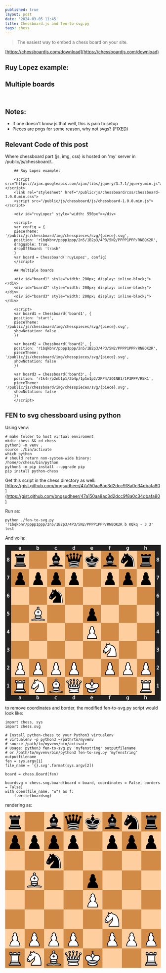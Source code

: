```yaml
---
published: true
layout: post
date: '2024-03-05 11:45'
title: Chessboard.js and fen-to-svg.py
tags: chess 
---
```

> The easiest way to embed a chess board on your site.

[https://chessboardjs.com/download](https://chessboardjs.com/download)

## Ruy Lopez example:

<script src="https://ajax.googleapis.com/ajax/libs/jquery/3.7.1/jquery.min.js"></script>
<link rel="stylesheet" href="/public/js/chessboard/css/chessboard-1.0.0.min.css">
<script src="/public/js/chessboard/js/chessboard-1.0.0.min.js"></script>

<div id="ruyLopez" style="max-width: 550px"></div>

<script>
  var config = {
  pieceTheme: '/public/js/chessboard/img/chesspieces/svg/{piece}.svg',
  position: 'r1bqkbnr/pppp1ppp/2n5/1B2p3/4P3/5N2/PPPP1PPP/RNBQK2R',
  draggable: true,
  dropOffBoard: 'trash'
}
var board = Chessboard('ruyLopez', config)
</script>

## Multiple boards

<div id="board1" style="width: 200px; display: inline-block;"></div>
<div id="board2" style="width: 200px; display: inline-block;"></div>
<div id="board3" style="width: 200px; display: inline-block;"></div>

<script>
var board1 = Chessboard('board1', {
  position: 'start',
  pieceTheme: '/public/js/chessboard/img/chesspieces/svg/{piece}.svg',
  showNotation: false
})

var board2 = Chessboard('board2', {
  position: 'r1bqkbnr/pppp1ppp/2n5/1B2p3/4P3/5N2/PPPP1PPP/RNBQK2R',
  pieceTheme: '/public/js/chessboard/img/chesspieces/svg/{piece}.svg',
  showNotation: false
})

var board3 = Chessboard('board3', {
  position: 'r1k4r/p2nb1p1/2b4p/1p1n1p2/2PP4/3Q1NB1/1P3PPP/R5K1',
  pieceTheme: '/public/js/chessboard/img/chesspieces/svg/{piece}.svg',
  showNotation: false
})
</script>

## Notes:  
- If one doesn't know js that well, this is pain to setup
- Pieces are pngs for some reason, why not svgs? (FIXED)

## Relevant Code of this post

Where chessboard part (js, img, css) is hosted on 'my' server in /public/js/chessboard/..

        ## Ruy Lopez example:

        <script src="https://ajax.googleapis.com/ajax/libs/jquery/3.7.1/jquery.min.js"></script>
        <link rel="stylesheet" href="/public/js/chessboard/css/chessboard-1.0.0.min.css">
        <script src="/public/js/chessboard/js/chessboard-1.0.0.min.js"></script>

        <div id="ruyLopez" style="width: 550px"></div>

        <script>
        var config = {
        pieceTheme: '/public/js/chessboard/img/chesspieces/svg/{piece}.svg',
        position: 'r1bqkbnr/pppp1ppp/2n5/1B2p3/4P3/5N2/PPPP1PPP/RNBQK2R',
        draggable: true,
        dropOffBoard: 'trash'
        }
        var board = Chessboard('ruyLopez', config)
        </script>

        ## Multiple boards

        <div id="board1" style="width: 200px; display: inline-block;"></div>
        <div id="board2" style="width: 200px; display: inline-block;"></div>
        <div id="board3" style="width: 200px; display: inline-block;"></div>

        <script>
        var board1 = Chessboard('board1', {
        position: 'start',
        pieceTheme: '/public/js/chessboard/img/chesspieces/svg/{piece}.svg',
        showNotation: false
        })

        var board2 = Chessboard('board2', {
        position: 'r1bqkbnr/pppp1ppp/2n5/1B2p3/4P3/5N2/PPPP1PPP/RNBQK2R',
        pieceTheme: '/public/js/chessboard/img/chesspieces/svg/{piece}.svg',
        showNotation: false
        })

        var board3 = Chessboard('board3', {
        position: 'r1k4r/p2nb1p1/2b4p/1p1n1p2/2PP4/3Q1NB1/1P3PPP/R5K1',
        pieceTheme: '/public/js/chessboard/img/chesspieces/svg/{piece}.svg',
        showNotation: false
        })
        </script>

## FEN to svg chessboard using python

Using venv:

    # make folder to host virtual enviroment
    mkdir chess && cd chess
    python3 -m venv .
    source ./bin/activate
    which python
    # should return non-system-wide binary:
    /home/b/chess/bin/python
    python3 -m pip install --upgrade pip
    pip install python-chess

Get this script in the chess directory as well:  
[https://gist.github.com/bngsudheer/47a150aa8ac3d2dcc9f8a0c34dbafa80](https://gist.github.com/bngsudheer/47a150aa8ac3d2dcc9f8a0c34dbafa80)

Run as:

    python ./fen-to-svg.py 'r1bqkbnr/pppp1ppp/2n5/1B2p3/4P3/5N2/PPPP1PPP/RNBQK2R b KQkq - 3 3' test

And voila:  
<div style="max-width: 550px">
<svg xmlns="http://www.w3.org/2000/svg" xmlns:xlink="http://www.w3.org/1999/xlink" viewBox="0 0 390 390"><desc><pre>r . b q k b n r
p p p p . p p p
. . n . . . . .
. B . . p . . .
. . . . P . . .
. . . . . N . .
P P P P . P P P
R N B Q K . . R</pre></desc><defs><g id="white-pawn" class="white pawn"><path d="M22.5 9c-2.21 0-4 1.79-4 4 0 .89.29 1.71.78 2.38C17.33 16.5 16 18.59 16 21c0 2.03.94 3.84 2.41 5.03-3 1.06-7.41 5.55-7.41 13.47h23c0-7.92-4.41-12.41-7.41-13.47 1.47-1.19 2.41-3 2.41-5.03 0-2.41-1.33-4.5-3.28-5.62.49-.67.78-1.49.78-2.38 0-2.21-1.79-4-4-4z" fill="#fff" stroke="#000" stroke-width="1.5" stroke-linecap="round" /></g><g id="white-knight" class="white knight" fill="none" fill-rule="evenodd" stroke="#000" stroke-width="1.5" stroke-linecap="round" stroke-linejoin="round"><path d="M 22,10 C 32.5,11 38.5,18 38,39 L 15,39 C 15,30 25,32.5 23,18" style="fill:#ffffff; stroke:#000000;" /><path d="M 24,18 C 24.38,20.91 18.45,25.37 16,27 C 13,29 13.18,31.34 11,31 C 9.958,30.06 12.41,27.96 11,28 C 10,28 11.19,29.23 10,30 C 9,30 5.997,31 6,26 C 6,24 12,14 12,14 C 12,14 13.89,12.1 14,10.5 C 13.27,9.506 13.5,8.5 13.5,7.5 C 14.5,6.5 16.5,10 16.5,10 L 18.5,10 C 18.5,10 19.28,8.008 21,7 C 22,7 22,10 22,10" style="fill:#ffffff; stroke:#000000;" /><path d="M 9.5 25.5 A 0.5 0.5 0 1 1 8.5,25.5 A 0.5 0.5 0 1 1 9.5 25.5 z" style="fill:#000000; stroke:#000000;" /><path d="M 15 15.5 A 0.5 1.5 0 1 1 14,15.5 A 0.5 1.5 0 1 1 15 15.5 z" transform="matrix(0.866,0.5,-0.5,0.866,9.693,-5.173)" style="fill:#000000; stroke:#000000;" /></g><g id="white-bishop" class="white bishop" fill="none" fill-rule="evenodd" stroke="#000" stroke-width="1.5" stroke-linecap="round" stroke-linejoin="round"><g fill="#fff" stroke-linecap="butt"><path d="M9 36c3.39-.97 10.11.43 13.5-2 3.39 2.43 10.11 1.03 13.5 2 0 0 1.65.54 3 2-.68.97-1.65.99-3 .5-3.39-.97-10.11.46-13.5-1-3.39 1.46-10.11.03-13.5 1-1.354.49-2.323.47-3-.5 1.354-1.94 3-2 3-2zM15 32c2.5 2.5 12.5 2.5 15 0 .5-1.5 0-2 0-2 0-2.5-2.5-4-2.5-4 5.5-1.5 6-11.5-5-15.5-11 4-10.5 14-5 15.5 0 0-2.5 1.5-2.5 4 0 0-.5.5 0 2zM25 8a2.5 2.5 0 1 1-5 0 2.5 2.5 0 1 1 5 0z" /></g><path d="M17.5 26h10M15 30h15m-7.5-14.5v5M20 18h5" stroke-linejoin="miter" /></g><g id="white-rook" class="white rook" fill="#fff" fill-rule="evenodd" stroke="#000" stroke-width="1.5" stroke-linecap="round" stroke-linejoin="round"><path d="M9 39h27v-3H9v3zM12 36v-4h21v4H12zM11 14V9h4v2h5V9h5v2h5V9h4v5" stroke-linecap="butt" /><path d="M34 14l-3 3H14l-3-3" /><path d="M31 17v12.5H14V17" stroke-linecap="butt" stroke-linejoin="miter" /><path d="M31 29.5l1.5 2.5h-20l1.5-2.5" /><path d="M11 14h23" fill="none" stroke-linejoin="miter" /></g><g id="white-queen" class="white queen" fill="#fff" fill-rule="evenodd" stroke="#000" stroke-width="1.5" stroke-linecap="round" stroke-linejoin="round"><path d="M8 12a2 2 0 1 1-4 0 2 2 0 1 1 4 0zM24.5 7.5a2 2 0 1 1-4 0 2 2 0 1 1 4 0zM41 12a2 2 0 1 1-4 0 2 2 0 1 1 4 0zM16 8.5a2 2 0 1 1-4 0 2 2 0 1 1 4 0zM33 9a2 2 0 1 1-4 0 2 2 0 1 1 4 0z" /><path d="M9 26c8.5-1.5 21-1.5 27 0l2-12-7 11V11l-5.5 13.5-3-15-3 15-5.5-14V25L7 14l2 12zM9 26c0 2 1.5 2 2.5 4 1 1.5 1 1 .5 3.5-1.5 1-1.5 2.5-1.5 2.5-1.5 1.5.5 2.5.5 2.5 6.5 1 16.5 1 23 0 0 0 1.5-1 0-2.5 0 0 .5-1.5-1-2.5-.5-2.5-.5-2 .5-3.5 1-2 2.5-2 2.5-4-8.5-1.5-18.5-1.5-27 0z" stroke-linecap="butt" /><path d="M11.5 30c3.5-1 18.5-1 22 0M12 33.5c6-1 15-1 21 0" fill="none" /></g><g id="white-king" class="white king" fill="none" fill-rule="evenodd" stroke="#000" stroke-width="1.5" stroke-linecap="round" stroke-linejoin="round"><path d="M22.5 11.63V6M20 8h5" stroke-linejoin="miter" /><path d="M22.5 25s4.5-7.5 3-10.5c0 0-1-2.5-3-2.5s-3 2.5-3 2.5c-1.5 3 3 10.5 3 10.5" fill="#fff" stroke-linecap="butt" stroke-linejoin="miter" /><path d="M11.5 37c5.5 3.5 15.5 3.5 21 0v-7s9-4.5 6-10.5c-4-6.5-13.5-3.5-16 4V27v-3.5c-3.5-7.5-13-10.5-16-4-3 6 5 10 5 10V37z" fill="#fff" /><path d="M11.5 30c5.5-3 15.5-3 21 0m-21 3.5c5.5-3 15.5-3 21 0m-21 3.5c5.5-3 15.5-3 21 0" /></g><g id="black-pawn" class="black pawn"><path d="M22.5 9c-2.21 0-4 1.79-4 4 0 .89.29 1.71.78 2.38C17.33 16.5 16 18.59 16 21c0 2.03.94 3.84 2.41 5.03-3 1.06-7.41 5.55-7.41 13.47h23c0-7.92-4.41-12.41-7.41-13.47 1.47-1.19 2.41-3 2.41-5.03 0-2.41-1.33-4.5-3.28-5.62.49-.67.78-1.49.78-2.38 0-2.21-1.79-4-4-4z" fill="#000" stroke="#000" stroke-width="1.5" stroke-linecap="round" /></g><g id="black-knight" class="black knight" fill="none" fill-rule="evenodd" stroke="#000" stroke-width="1.5" stroke-linecap="round" stroke-linejoin="round"><path d="M 22,10 C 32.5,11 38.5,18 38,39 L 15,39 C 15,30 25,32.5 23,18" style="fill:#000000; stroke:#000000;" /><path d="M 24,18 C 24.38,20.91 18.45,25.37 16,27 C 13,29 13.18,31.34 11,31 C 9.958,30.06 12.41,27.96 11,28 C 10,28 11.19,29.23 10,30 C 9,30 5.997,31 6,26 C 6,24 12,14 12,14 C 12,14 13.89,12.1 14,10.5 C 13.27,9.506 13.5,8.5 13.5,7.5 C 14.5,6.5 16.5,10 16.5,10 L 18.5,10 C 18.5,10 19.28,8.008 21,7 C 22,7 22,10 22,10" style="fill:#000000; stroke:#000000;" /><path d="M 9.5 25.5 A 0.5 0.5 0 1 1 8.5,25.5 A 0.5 0.5 0 1 1 9.5 25.5 z" style="fill:#ececec; stroke:#ececec;" /><path d="M 15 15.5 A 0.5 1.5 0 1 1 14,15.5 A 0.5 1.5 0 1 1 15 15.5 z" transform="matrix(0.866,0.5,-0.5,0.866,9.693,-5.173)" style="fill:#ececec; stroke:#ececec;" /><path d="M 24.55,10.4 L 24.1,11.85 L 24.6,12 C 27.75,13 30.25,14.49 32.5,18.75 C 34.75,23.01 35.75,29.06 35.25,39 L 35.2,39.5 L 37.45,39.5 L 37.5,39 C 38,28.94 36.62,22.15 34.25,17.66 C 31.88,13.17 28.46,11.02 25.06,10.5 L 24.55,10.4 z " style="fill:#ececec; stroke:none;" /></g><g id="black-bishop" class="black bishop" fill="none" fill-rule="evenodd" stroke="#000" stroke-width="1.5" stroke-linecap="round" stroke-linejoin="round"><path d="M9 36c3.39-.97 10.11.43 13.5-2 3.39 2.43 10.11 1.03 13.5 2 0 0 1.65.54 3 2-.68.97-1.65.99-3 .5-3.39-.97-10.11.46-13.5-1-3.39 1.46-10.11.03-13.5 1-1.354.49-2.323.47-3-.5 1.354-1.94 3-2 3-2zm6-4c2.5 2.5 12.5 2.5 15 0 .5-1.5 0-2 0-2 0-2.5-2.5-4-2.5-4 5.5-1.5 6-11.5-5-15.5-11 4-10.5 14-5 15.5 0 0-2.5 1.5-2.5 4 0 0-.5.5 0 2zM25 8a2.5 2.5 0 1 1-5 0 2.5 2.5 0 1 1 5 0z" fill="#000" stroke-linecap="butt" /><path d="M17.5 26h10M15 30h15m-7.5-14.5v5M20 18h5" stroke="#fff" stroke-linejoin="miter" /></g><g id="black-rook" class="black rook" fill="#000" fill-rule="evenodd" stroke="#000" stroke-width="1.5" stroke-linecap="round" stroke-linejoin="round"><path d="M9 39h27v-3H9v3zM12.5 32l1.5-2.5h17l1.5 2.5h-20zM12 36v-4h21v4H12z" stroke-linecap="butt" /><path d="M14 29.5v-13h17v13H14z" stroke-linecap="butt" stroke-linejoin="miter" /><path d="M14 16.5L11 14h23l-3 2.5H14zM11 14V9h4v2h5V9h5v2h5V9h4v5H11z" stroke-linecap="butt" /><path d="M12 35.5h21M13 31.5h19M14 29.5h17M14 16.5h17M11 14h23" fill="none" stroke="#fff" stroke-width="1" stroke-linejoin="miter" /></g><g id="black-queen" class="black queen" fill="#000" fill-rule="evenodd" stroke="#000" stroke-width="1.5" stroke-linecap="round" stroke-linejoin="round"><g fill="#000" stroke="none"><circle cx="6" cy="12" r="2.75" /><circle cx="14" cy="9" r="2.75" /><circle cx="22.5" cy="8" r="2.75" /><circle cx="31" cy="9" r="2.75" /><circle cx="39" cy="12" r="2.75" /></g><path d="M9 26c8.5-1.5 21-1.5 27 0l2.5-12.5L31 25l-.3-14.1-5.2 13.6-3-14.5-3 14.5-5.2-13.6L14 25 6.5 13.5 9 26zM9 26c0 2 1.5 2 2.5 4 1 1.5 1 1 .5 3.5-1.5 1-1.5 2.5-1.5 2.5-1.5 1.5.5 2.5.5 2.5 6.5 1 16.5 1 23 0 0 0 1.5-1 0-2.5 0 0 .5-1.5-1-2.5-.5-2.5-.5-2 .5-3.5 1-2 2.5-2 2.5-4-8.5-1.5-18.5-1.5-27 0z" stroke-linecap="butt" /><path d="M11 38.5a35 35 1 0 0 23 0" fill="none" stroke-linecap="butt" /><path d="M11 29a35 35 1 0 1 23 0M12.5 31.5h20M11.5 34.5a35 35 1 0 0 22 0M10.5 37.5a35 35 1 0 0 24 0" fill="none" stroke="#fff" /></g><g id="black-king" class="black king" fill="none" fill-rule="evenodd" stroke="#000" stroke-width="1.5" stroke-linecap="round" stroke-linejoin="round"><path d="M22.5 11.63V6" stroke-linejoin="miter" /><path d="M22.5 25s4.5-7.5 3-10.5c0 0-1-2.5-3-2.5s-3 2.5-3 2.5c-1.5 3 3 10.5 3 10.5" fill="#000" stroke-linecap="butt" stroke-linejoin="miter" /><path d="M11.5 37c5.5 3.5 15.5 3.5 21 0v-7s9-4.5 6-10.5c-4-6.5-13.5-3.5-16 4V27v-3.5c-3.5-7.5-13-10.5-16-4-3 6 5 10 5 10V37z" fill="#000" /><path d="M20 8h5" stroke-linejoin="miter" /><path d="M32 29.5s8.5-4 6.03-9.65C34.15 14 25 18 22.5 24.5l.01 2.1-.01-2.1C20 18 9.906 14 6.997 19.85c-2.497 5.65 4.853 9 4.853 9M11.5 30c5.5-3 15.5-3 21 0m-21 3.5c5.5-3 15.5-3 21 0m-21 3.5c5.5-3 15.5-3 21 0" stroke="#fff" /></g></defs><rect x="7.5" y="7.5" width="375" height="375" fill="none" stroke="#212121" stroke-width="15" /><g transform="translate(20, 1) scale(0.75, 0.75)" fill="#e5e5e5" stroke="#e5e5e5"><path d="M23.328 10.016q-1.742 0-2.414.398-.672.398-.672 1.36 0 .765.5 1.218.508.445 1.375.445 1.196 0 1.914-.843.727-.852.727-2.258v-.32zm2.867-.594v4.992h-1.437v-1.328q-.492.797-1.227 1.18-.734.375-1.797.375-1.343 0-2.14-.75-.79-.758-.79-2.024 0-1.476.985-2.226.992-.75 2.953-.75h2.016V8.75q0-.992-.656-1.531-.649-.547-1.829-.547-.75 0-1.46.18-.711.18-1.368.539V6.062q.79-.304 1.532-.453.742-.156 1.445-.156 1.898 0 2.836.984.937.985.937 2.985z" /></g><g transform="translate(20, 375) scale(0.75, 0.75)" fill="#e5e5e5" stroke="#e5e5e5"><path d="M23.328 10.016q-1.742 0-2.414.398-.672.398-.672 1.36 0 .765.5 1.218.508.445 1.375.445 1.196 0 1.914-.843.727-.852.727-2.258v-.32zm2.867-.594v4.992h-1.437v-1.328q-.492.797-1.227 1.18-.734.375-1.797.375-1.343 0-2.14-.75-.79-.758-.79-2.024 0-1.476.985-2.226.992-.75 2.953-.75h2.016V8.75q0-.992-.656-1.531-.649-.547-1.829-.547-.75 0-1.46.18-.711.18-1.368.539V6.062q.79-.304 1.532-.453.742-.156 1.445-.156 1.898 0 2.836.984.937.985.937 2.985z" /></g><g transform="translate(65, 1) scale(0.75, 0.75)" fill="#e5e5e5" stroke="#e5e5e5"><path d="M24.922 10.047q0-1.586-.656-2.485-.649-.906-1.79-.906-1.14 0-1.796.906-.649.899-.649 2.485 0 1.586.649 2.492.656.898 1.797.898 1.14 0 1.789-.898.656-.906.656-2.492zm-4.89-3.055q.452-.781 1.14-1.156.695-.383 1.656-.383 1.594 0 2.586 1.266 1 1.265 1 3.328 0 2.062-1 3.328-.992 1.266-2.586 1.266-.96 0-1.656-.375-.688-.383-1.14-1.164v1.312h-1.446V2.258h1.445z" /></g><g transform="translate(65, 375) scale(0.75, 0.75)" fill="#e5e5e5" stroke="#e5e5e5"><path d="M24.922 10.047q0-1.586-.656-2.485-.649-.906-1.79-.906-1.14 0-1.796.906-.649.899-.649 2.485 0 1.586.649 2.492.656.898 1.797.898 1.14 0 1.789-.898.656-.906.656-2.492zm-4.89-3.055q.452-.781 1.14-1.156.695-.383 1.656-.383 1.594 0 2.586 1.266 1 1.265 1 3.328 0 2.062-1 3.328-.992 1.266-2.586 1.266-.96 0-1.656-.375-.688-.383-1.14-1.164v1.312h-1.446V2.258h1.445z" /></g><g transform="translate(110, 1) scale(0.75, 0.75)" fill="#e5e5e5" stroke="#e5e5e5"><path d="M25.96 6v1.344q-.608-.336-1.226-.5-.609-.172-1.234-.172-1.398 0-2.172.89-.773.883-.773 2.485 0 1.601.773 2.492.774.883 2.172.883.625 0 1.234-.164.618-.172 1.227-.508v1.328q-.602.281-1.25.422-.64.14-1.367.14-1.977 0-3.14-1.242-1.165-1.242-1.165-3.351 0-2.14 1.172-3.367 1.18-1.227 3.227-1.227.664 0 1.296.14.633.134 1.227.407z" /></g><g transform="translate(110, 375) scale(0.75, 0.75)" fill="#e5e5e5" stroke="#e5e5e5"><path d="M25.96 6v1.344q-.608-.336-1.226-.5-.609-.172-1.234-.172-1.398 0-2.172.89-.773.883-.773 2.485 0 1.601.773 2.492.774.883 2.172.883.625 0 1.234-.164.618-.172 1.227-.508v1.328q-.602.281-1.25.422-.64.14-1.367.14-1.977 0-3.14-1.242-1.165-1.242-1.165-3.351 0-2.14 1.172-3.367 1.18-1.227 3.227-1.227.664 0 1.296.14.633.134 1.227.407z" /></g><g transform="translate(155, 1) scale(0.75, 0.75)" fill="#e5e5e5" stroke="#e5e5e5"><path d="M24.973 6.992V2.258h1.437v12.156h-1.437v-1.312q-.453.78-1.149 1.164-.687.375-1.656.375-1.586 0-2.586-1.266-.992-1.266-.992-3.328 0-2.063.992-3.328 1-1.266 2.586-1.266.969 0 1.656.383.696.375 1.149 1.156zm-4.899 3.055q0 1.586.649 2.492.656.898 1.797.898 1.14 0 1.796-.898.657-.906.657-2.492 0-1.586-.657-2.485-.656-.906-1.796-.906-1.141 0-1.797.906-.649.899-.649 2.485z" /></g><g transform="translate(155, 375) scale(0.75, 0.75)" fill="#e5e5e5" stroke="#e5e5e5"><path d="M24.973 6.992V2.258h1.437v12.156h-1.437v-1.312q-.453.78-1.149 1.164-.687.375-1.656.375-1.586 0-2.586-1.266-.992-1.266-.992-3.328 0-2.063.992-3.328 1-1.266 2.586-1.266.969 0 1.656.383.696.375 1.149 1.156zm-4.899 3.055q0 1.586.649 2.492.656.898 1.797.898 1.14 0 1.796-.898.657-.906.657-2.492 0-1.586-.657-2.485-.656-.906-1.796-.906-1.141 0-1.797.906-.649.899-.649 2.485z" /></g><g transform="translate(200, 1) scale(0.75, 0.75)" fill="#e5e5e5" stroke="#e5e5e5"><path d="M26.555 9.68v.703h-6.61q.094 1.484.89 2.265.806.774 2.235.774.828 0 1.602-.203.781-.203 1.547-.61v1.36q-.774.328-1.586.5-.813.172-1.649.172-2.093 0-3.32-1.22-1.219-1.218-1.219-3.296 0-2.148 1.157-3.406 1.164-1.266 3.132-1.266 1.766 0 2.79 1.14 1.03 1.134 1.03 3.087zm-1.438-.422q-.015-1.18-.664-1.883-.64-.703-1.703-.703-1.203 0-1.93.68-.718.68-.828 1.914z" /></g><g transform="translate(200, 375) scale(0.75, 0.75)" fill="#e5e5e5" stroke="#e5e5e5"><path d="M26.555 9.68v.703h-6.61q.094 1.484.89 2.265.806.774 2.235.774.828 0 1.602-.203.781-.203 1.547-.61v1.36q-.774.328-1.586.5-.813.172-1.649.172-2.093 0-3.32-1.22-1.219-1.218-1.219-3.296 0-2.148 1.157-3.406 1.164-1.266 3.132-1.266 1.766 0 2.79 1.14 1.03 1.134 1.03 3.087zm-1.438-.422q-.015-1.18-.664-1.883-.64-.703-1.703-.703-1.203 0-1.93.68-.718.68-.828 1.914z" /></g><g transform="translate(245, 1) scale(0.75, 0.75)" fill="#e5e5e5" stroke="#e5e5e5"><path d="M25.285 2.258v1.195H23.91q-.773 0-1.078.313-.297.312-.297 1.125v.773h2.367v1.117h-2.367v7.633H21.09V6.781h-1.375V5.664h1.375v-.61q0-1.46.68-2.124.68-.672 2.156-.672z" /></g><g transform="translate(245, 375) scale(0.75, 0.75)" fill="#e5e5e5" stroke="#e5e5e5"><path d="M25.285 2.258v1.195H23.91q-.773 0-1.078.313-.297.312-.297 1.125v.773h2.367v1.117h-2.367v7.633H21.09V6.781h-1.375V5.664h1.375v-.61q0-1.46.68-2.124.68-.672 2.156-.672z" /></g><g transform="translate(290, 1) scale(0.75, 0.75)" fill="#e5e5e5" stroke="#e5e5e5"><path d="M24.973 9.937q0-1.562-.649-2.421-.64-.86-1.804-.86-1.157 0-1.805.86-.64.859-.64 2.421 0 1.555.64 2.415.648.859 1.805.859 1.164 0 1.804-.86.649-.859.649-2.414zm1.437 3.391q0 2.234-.992 3.32-.992 1.094-3.04 1.094-.757 0-1.429-.117-.672-.11-1.304-.344v-1.398q.632.344 1.25.508.617.164 1.257.164 1.414 0 2.118-.743.703-.734.703-2.226v-.711q-.446.773-1.141 1.156-.695.383-1.664.383-1.61 0-2.594-1.227-.984-1.226-.984-3.25 0-2.03.984-3.257.985-1.227 2.594-1.227.969 0 1.664.383t1.14 1.156V5.664h1.438z" /></g><g transform="translate(290, 375) scale(0.75, 0.75)" fill="#e5e5e5" stroke="#e5e5e5"><path d="M24.973 9.937q0-1.562-.649-2.421-.64-.86-1.804-.86-1.157 0-1.805.86-.64.859-.64 2.421 0 1.555.64 2.415.648.859 1.805.859 1.164 0 1.804-.86.649-.859.649-2.414zm1.437 3.391q0 2.234-.992 3.32-.992 1.094-3.04 1.094-.757 0-1.429-.117-.672-.11-1.304-.344v-1.398q.632.344 1.25.508.617.164 1.257.164 1.414 0 2.118-.743.703-.734.703-2.226v-.711q-.446.773-1.141 1.156-.695.383-1.664.383-1.61 0-2.594-1.227-.984-1.226-.984-3.25 0-2.03.984-3.257.985-1.227 2.594-1.227.969 0 1.664.383t1.14 1.156V5.664h1.438z" /></g><g transform="translate(335, 1) scale(0.75, 0.75)" fill="#e5e5e5" stroke="#e5e5e5"><path d="M26.164 9.133v5.281h-1.437V9.18q0-1.243-.485-1.86-.484-.617-1.453-.617-1.164 0-1.836.742-.672.742-.672 2.024v4.945h-1.445V2.258h1.445v4.765q.516-.789 1.211-1.18.703-.39 1.617-.39 1.508 0 2.282.938.773.93.773 2.742z" /></g><g transform="translate(335, 375) scale(0.75, 0.75)" fill="#e5e5e5" stroke="#e5e5e5"><path d="M26.164 9.133v5.281h-1.437V9.18q0-1.243-.485-1.86-.484-.617-1.453-.617-1.164 0-1.836.742-.672.742-.672 2.024v4.945h-1.445V2.258h1.445v4.765q.516-.789 1.211-1.18.703-.39 1.617-.39 1.508 0 2.282.938.773.93.773 2.742z" /></g><g transform="translate(0, 335) scale(0.75, 0.75)" fill="#e5e5e5" stroke="#e5e5e5"><path d="M6.754 26.996h2.578v-8.898l-2.805.562v-1.437l2.79-.563h1.578v10.336h2.578v1.328h-6.72z" /></g><g transform="translate(375, 335) scale(0.75, 0.75)" fill="#e5e5e5" stroke="#e5e5e5"><path d="M6.754 26.996h2.578v-8.898l-2.805.562v-1.437l2.79-.563h1.578v10.336h2.578v1.328h-6.72z" /></g><g transform="translate(0, 290) scale(0.75, 0.75)" fill="#e5e5e5" stroke="#e5e5e5"><path d="M8.195 26.996h5.508v1.328H6.297v-1.328q.898-.93 2.445-2.492 1.555-1.57 1.953-2.024.758-.851 1.055-1.437.305-.594.305-1.164 0-.93-.657-1.516-.648-.586-1.695-.586-.742 0-1.57.258-.82.258-1.758.781v-1.593q.953-.383 1.781-.578.828-.196 1.516-.196 1.812 0 2.89.906 1.079.907 1.079 2.422 0 .72-.274 1.368-.265.64-.976 1.515-.196.227-1.243 1.313-1.046 1.078-2.953 3.023z" /></g><g transform="translate(375, 290) scale(0.75, 0.75)" fill="#e5e5e5" stroke="#e5e5e5"><path d="M8.195 26.996h5.508v1.328H6.297v-1.328q.898-.93 2.445-2.492 1.555-1.57 1.953-2.024.758-.851 1.055-1.437.305-.594.305-1.164 0-.93-.657-1.516-.648-.586-1.695-.586-.742 0-1.57.258-.82.258-1.758.781v-1.593q.953-.383 1.781-.578.828-.196 1.516-.196 1.812 0 2.89.906 1.079.907 1.079 2.422 0 .72-.274 1.368-.265.64-.976 1.515-.196.227-1.243 1.313-1.046 1.078-2.953 3.023z" /></g><g transform="translate(0, 245) scale(0.75, 0.75)" fill="#e5e5e5" stroke="#e5e5e5"><path d="M11.434 22.035q1.132.242 1.765 1.008.64.766.64 1.89 0 1.727-1.187 2.672-1.187.946-3.375.946-.734 0-1.515-.149-.774-.14-1.602-.43V26.45q.656.383 1.438.578.78.196 1.632.196 1.485 0 2.258-.586.782-.586.782-1.703 0-1.032-.727-1.61-.719-.586-2.008-.586h-1.36v-1.297h1.423q1.164 0 1.78-.46.618-.47.618-1.344 0-.899-.64-1.375-.633-.485-1.82-.485-.65 0-1.391.141-.743.14-1.633.437V16.95q.898-.25 1.68-.375.788-.125 1.484-.125 1.797 0 2.844.82 1.046.813 1.046 2.204 0 .968-.554 1.64-.555.664-1.578.922z" /></g><g transform="translate(375, 245) scale(0.75, 0.75)" fill="#e5e5e5" stroke="#e5e5e5"><path d="M11.434 22.035q1.132.242 1.765 1.008.64.766.64 1.89 0 1.727-1.187 2.672-1.187.946-3.375.946-.734 0-1.515-.149-.774-.14-1.602-.43V26.45q.656.383 1.438.578.78.196 1.632.196 1.485 0 2.258-.586.782-.586.782-1.703 0-1.032-.727-1.61-.719-.586-2.008-.586h-1.36v-1.297h1.423q1.164 0 1.78-.46.618-.47.618-1.344 0-.899-.64-1.375-.633-.485-1.82-.485-.65 0-1.391.141-.743.14-1.633.437V16.95q.898-.25 1.68-.375.788-.125 1.484-.125 1.797 0 2.844.82 1.046.813 1.046 2.204 0 .968-.554 1.64-.555.664-1.578.922z" /></g><g transform="translate(0, 200) scale(0.75, 0.75)" fill="#e5e5e5" stroke="#e5e5e5"><path d="M11.016 18.035L7.03 24.262h3.985zm-.414-1.375h1.984v7.602h1.664v1.312h-1.664v2.75h-1.57v-2.75H5.75v-1.523z" /></g><g transform="translate(375, 200) scale(0.75, 0.75)" fill="#e5e5e5" stroke="#e5e5e5"><path d="M11.016 18.035L7.03 24.262h3.985zm-.414-1.375h1.984v7.602h1.664v1.312h-1.664v2.75h-1.57v-2.75H5.75v-1.523z" /></g><g transform="translate(0, 155) scale(0.75, 0.75)" fill="#e5e5e5" stroke="#e5e5e5"><path d="M6.719 16.66h6.195v1.328h-4.75v2.86q.344-.118.688-.172.343-.063.687-.063 1.953 0 3.094 1.07 1.14 1.07 1.14 2.899 0 1.883-1.171 2.93-1.172 1.039-3.305 1.039-.735 0-1.5-.125-.758-.125-1.57-.375v-1.586q.703.383 1.453.57.75.188 1.586.188 1.351 0 2.14-.711.79-.711.79-1.93 0-1.219-.79-1.93-.789-.71-2.14-.71-.633 0-1.266.14-.625.14-1.281.438z" /></g><g transform="translate(375, 155) scale(0.75, 0.75)" fill="#e5e5e5" stroke="#e5e5e5"><path d="M6.719 16.66h6.195v1.328h-4.75v2.86q.344-.118.688-.172.343-.063.687-.063 1.953 0 3.094 1.07 1.14 1.07 1.14 2.899 0 1.883-1.171 2.93-1.172 1.039-3.305 1.039-.735 0-1.5-.125-.758-.125-1.57-.375v-1.586q.703.383 1.453.57.75.188 1.586.188 1.351 0 2.14-.711.79-.711.79-1.93 0-1.219-.79-1.93-.789-.71-2.14-.71-.633 0-1.266.14-.625.14-1.281.438z" /></g><g transform="translate(0, 110) scale(0.75, 0.75)" fill="#e5e5e5" stroke="#e5e5e5"><path d="M10.137 21.863q-1.063 0-1.688.727-.617.726-.617 1.992 0 1.258.617 1.992.625.727 1.688.727 1.062 0 1.68-.727.624-.734.624-1.992 0-1.266-.625-1.992-.617-.727-1.68-.727zm3.133-4.945v1.437q-.594-.28-1.204-.43-.601-.148-1.195-.148-1.562 0-2.39 1.055-.82 1.055-.938 3.188.46-.68 1.156-1.04.696-.367 1.531-.367 1.758 0 2.774 1.07 1.023 1.063 1.023 2.899 0 1.797-1.062 2.883-1.063 1.086-2.828 1.086-2.024 0-3.094-1.547-1.07-1.555-1.07-4.5 0-2.766 1.312-4.406 1.313-1.649 3.524-1.649.593 0 1.195.117.61.118 1.266.352z" /></g><g transform="translate(375, 110) scale(0.75, 0.75)" fill="#e5e5e5" stroke="#e5e5e5"><path d="M10.137 21.863q-1.063 0-1.688.727-.617.726-.617 1.992 0 1.258.617 1.992.625.727 1.688.727 1.062 0 1.68-.727.624-.734.624-1.992 0-1.266-.625-1.992-.617-.727-1.68-.727zm3.133-4.945v1.437q-.594-.28-1.204-.43-.601-.148-1.195-.148-1.562 0-2.39 1.055-.82 1.055-.938 3.188.46-.68 1.156-1.04.696-.367 1.531-.367 1.758 0 2.774 1.07 1.023 1.063 1.023 2.899 0 1.797-1.062 2.883-1.063 1.086-2.828 1.086-2.024 0-3.094-1.547-1.07-1.555-1.07-4.5 0-2.766 1.312-4.406 1.313-1.649 3.524-1.649.593 0 1.195.117.61.118 1.266.352z" /></g><g transform="translate(0, 65) scale(0.75, 0.75)" fill="#e5e5e5" stroke="#e5e5e5"><path d="M6.25 16.66h7.5v.672L9.516 28.324H7.867l3.985-10.336H6.25z" /></g><g transform="translate(375, 65) scale(0.75, 0.75)" fill="#e5e5e5" stroke="#e5e5e5"><path d="M6.25 16.66h7.5v.672L9.516 28.324H7.867l3.985-10.336H6.25z" /></g><g transform="translate(0, 20) scale(0.75, 0.75)" fill="#e5e5e5" stroke="#e5e5e5"><path d="M10 22.785q-1.125 0-1.773.602-.641.601-.641 1.656t.64 1.656q.649.602 1.774.602t1.773-.602q.649-.61.649-1.656 0-1.055-.649-1.656-.64-.602-1.773-.602zm-1.578-.672q-1.016-.25-1.586-.945-.563-.695-.563-1.695 0-1.399.993-2.211 1-.813 2.734-.813 1.742 0 2.734.813.993.812.993 2.21 0 1-.57 1.696-.563.695-1.571.945 1.14.266 1.773 1.04.641.773.641 1.89 0 1.695-1.04 2.602-1.03.906-2.96.906t-2.969-.906Q6 26.738 6 25.043q0-1.117.64-1.89.641-.774 1.782-1.04zm-.578-2.492q0 .906.562 1.414.57.508 1.594.508 1.016 0 1.586-.508.578-.508.578-1.414 0-.906-.578-1.414-.57-.508-1.586-.508-1.023 0-1.594.508-.562.508-.562 1.414z" /></g><g transform="translate(375, 20) scale(0.75, 0.75)" fill="#e5e5e5" stroke="#e5e5e5"><path d="M10 22.785q-1.125 0-1.773.602-.641.601-.641 1.656t.64 1.656q.649.602 1.774.602t1.773-.602q.649-.61.649-1.656 0-1.055-.649-1.656-.64-.602-1.773-.602zm-1.578-.672q-1.016-.25-1.586-.945-.563-.695-.563-1.695 0-1.399.993-2.211 1-.813 2.734-.813 1.742 0 2.734.813.993.812.993 2.21 0 1-.57 1.696-.563.695-1.571.945 1.14.266 1.773 1.04.641.773.641 1.89 0 1.695-1.04 2.602-1.03.906-2.96.906t-2.969-.906Q6 26.738 6 25.043q0-1.117.64-1.89.641-.774 1.782-1.04zm-.578-2.492q0 .906.562 1.414.57.508 1.594.508 1.016 0 1.586-.508.578-.508.578-1.414 0-.906-.578-1.414-.57-.508-1.586-.508-1.023 0-1.594.508-.562.508-.562 1.414z" /></g><rect x="15" y="330" width="45" height="45" class="square dark a1" stroke="none" fill="#d18b47" /><rect x="60" y="330" width="45" height="45" class="square light b1" stroke="none" fill="#ffce9e" /><rect x="105" y="330" width="45" height="45" class="square dark c1" stroke="none" fill="#d18b47" /><rect x="150" y="330" width="45" height="45" class="square light d1" stroke="none" fill="#ffce9e" /><rect x="195" y="330" width="45" height="45" class="square dark e1" stroke="none" fill="#d18b47" /><rect x="240" y="330" width="45" height="45" class="square light f1" stroke="none" fill="#ffce9e" /><rect x="285" y="330" width="45" height="45" class="square dark g1" stroke="none" fill="#d18b47" /><rect x="330" y="330" width="45" height="45" class="square light h1" stroke="none" fill="#ffce9e" /><rect x="15" y="285" width="45" height="45" class="square light a2" stroke="none" fill="#ffce9e" /><rect x="60" y="285" width="45" height="45" class="square dark b2" stroke="none" fill="#d18b47" /><rect x="105" y="285" width="45" height="45" class="square light c2" stroke="none" fill="#ffce9e" /><rect x="150" y="285" width="45" height="45" class="square dark d2" stroke="none" fill="#d18b47" /><rect x="195" y="285" width="45" height="45" class="square light e2" stroke="none" fill="#ffce9e" /><rect x="240" y="285" width="45" height="45" class="square dark f2" stroke="none" fill="#d18b47" /><rect x="285" y="285" width="45" height="45" class="square light g2" stroke="none" fill="#ffce9e" /><rect x="330" y="285" width="45" height="45" class="square dark h2" stroke="none" fill="#d18b47" /><rect x="15" y="240" width="45" height="45" class="square dark a3" stroke="none" fill="#d18b47" /><rect x="60" y="240" width="45" height="45" class="square light b3" stroke="none" fill="#ffce9e" /><rect x="105" y="240" width="45" height="45" class="square dark c3" stroke="none" fill="#d18b47" /><rect x="150" y="240" width="45" height="45" class="square light d3" stroke="none" fill="#ffce9e" /><rect x="195" y="240" width="45" height="45" class="square dark e3" stroke="none" fill="#d18b47" /><rect x="240" y="240" width="45" height="45" class="square light f3" stroke="none" fill="#ffce9e" /><rect x="285" y="240" width="45" height="45" class="square dark g3" stroke="none" fill="#d18b47" /><rect x="330" y="240" width="45" height="45" class="square light h3" stroke="none" fill="#ffce9e" /><rect x="15" y="195" width="45" height="45" class="square light a4" stroke="none" fill="#ffce9e" /><rect x="60" y="195" width="45" height="45" class="square dark b4" stroke="none" fill="#d18b47" /><rect x="105" y="195" width="45" height="45" class="square light c4" stroke="none" fill="#ffce9e" /><rect x="150" y="195" width="45" height="45" class="square dark d4" stroke="none" fill="#d18b47" /><rect x="195" y="195" width="45" height="45" class="square light e4" stroke="none" fill="#ffce9e" /><rect x="240" y="195" width="45" height="45" class="square dark f4" stroke="none" fill="#d18b47" /><rect x="285" y="195" width="45" height="45" class="square light g4" stroke="none" fill="#ffce9e" /><rect x="330" y="195" width="45" height="45" class="square dark h4" stroke="none" fill="#d18b47" /><rect x="15" y="150" width="45" height="45" class="square dark a5" stroke="none" fill="#d18b47" /><rect x="60" y="150" width="45" height="45" class="square light b5" stroke="none" fill="#ffce9e" /><rect x="105" y="150" width="45" height="45" class="square dark c5" stroke="none" fill="#d18b47" /><rect x="150" y="150" width="45" height="45" class="square light d5" stroke="none" fill="#ffce9e" /><rect x="195" y="150" width="45" height="45" class="square dark e5" stroke="none" fill="#d18b47" /><rect x="240" y="150" width="45" height="45" class="square light f5" stroke="none" fill="#ffce9e" /><rect x="285" y="150" width="45" height="45" class="square dark g5" stroke="none" fill="#d18b47" /><rect x="330" y="150" width="45" height="45" class="square light h5" stroke="none" fill="#ffce9e" /><rect x="15" y="105" width="45" height="45" class="square light a6" stroke="none" fill="#ffce9e" /><rect x="60" y="105" width="45" height="45" class="square dark b6" stroke="none" fill="#d18b47" /><rect x="105" y="105" width="45" height="45" class="square light c6" stroke="none" fill="#ffce9e" /><rect x="150" y="105" width="45" height="45" class="square dark d6" stroke="none" fill="#d18b47" /><rect x="195" y="105" width="45" height="45" class="square light e6" stroke="none" fill="#ffce9e" /><rect x="240" y="105" width="45" height="45" class="square dark f6" stroke="none" fill="#d18b47" /><rect x="285" y="105" width="45" height="45" class="square light g6" stroke="none" fill="#ffce9e" /><rect x="330" y="105" width="45" height="45" class="square dark h6" stroke="none" fill="#d18b47" /><rect x="15" y="60" width="45" height="45" class="square dark a7" stroke="none" fill="#d18b47" /><rect x="60" y="60" width="45" height="45" class="square light b7" stroke="none" fill="#ffce9e" /><rect x="105" y="60" width="45" height="45" class="square dark c7" stroke="none" fill="#d18b47" /><rect x="150" y="60" width="45" height="45" class="square light d7" stroke="none" fill="#ffce9e" /><rect x="195" y="60" width="45" height="45" class="square dark e7" stroke="none" fill="#d18b47" /><rect x="240" y="60" width="45" height="45" class="square light f7" stroke="none" fill="#ffce9e" /><rect x="285" y="60" width="45" height="45" class="square dark g7" stroke="none" fill="#d18b47" /><rect x="330" y="60" width="45" height="45" class="square light h7" stroke="none" fill="#ffce9e" /><rect x="15" y="15" width="45" height="45" class="square light a8" stroke="none" fill="#ffce9e" /><rect x="60" y="15" width="45" height="45" class="square dark b8" stroke="none" fill="#d18b47" /><rect x="105" y="15" width="45" height="45" class="square light c8" stroke="none" fill="#ffce9e" /><rect x="150" y="15" width="45" height="45" class="square dark d8" stroke="none" fill="#d18b47" /><rect x="195" y="15" width="45" height="45" class="square light e8" stroke="none" fill="#ffce9e" /><rect x="240" y="15" width="45" height="45" class="square dark f8" stroke="none" fill="#d18b47" /><rect x="285" y="15" width="45" height="45" class="square light g8" stroke="none" fill="#ffce9e" /><rect x="330" y="15" width="45" height="45" class="square dark h8" stroke="none" fill="#d18b47" /><use href="#white-rook" xlink:href="#white-rook" transform="translate(15, 330)" /><use href="#white-knight" xlink:href="#white-knight" transform="translate(60, 330)" /><use href="#white-bishop" xlink:href="#white-bishop" transform="translate(105, 330)" /><use href="#white-queen" xlink:href="#white-queen" transform="translate(150, 330)" /><use href="#white-king" xlink:href="#white-king" transform="translate(195, 330)" /><use href="#white-rook" xlink:href="#white-rook" transform="translate(330, 330)" /><use href="#white-pawn" xlink:href="#white-pawn" transform="translate(15, 285)" /><use href="#white-pawn" xlink:href="#white-pawn" transform="translate(60, 285)" /><use href="#white-pawn" xlink:href="#white-pawn" transform="translate(105, 285)" /><use href="#white-pawn" xlink:href="#white-pawn" transform="translate(150, 285)" /><use href="#white-pawn" xlink:href="#white-pawn" transform="translate(240, 285)" /><use href="#white-pawn" xlink:href="#white-pawn" transform="translate(285, 285)" /><use href="#white-pawn" xlink:href="#white-pawn" transform="translate(330, 285)" /><use href="#white-knight" xlink:href="#white-knight" transform="translate(240, 240)" /><use href="#white-pawn" xlink:href="#white-pawn" transform="translate(195, 195)" /><use href="#white-bishop" xlink:href="#white-bishop" transform="translate(60, 150)" /><use href="#black-pawn" xlink:href="#black-pawn" transform="translate(195, 150)" /><use href="#black-knight" xlink:href="#black-knight" transform="translate(105, 105)" /><use href="#black-pawn" xlink:href="#black-pawn" transform="translate(15, 60)" /><use href="#black-pawn" xlink:href="#black-pawn" transform="translate(60, 60)" /><use href="#black-pawn" xlink:href="#black-pawn" transform="translate(105, 60)" /><use href="#black-pawn" xlink:href="#black-pawn" transform="translate(150, 60)" /><use href="#black-pawn" xlink:href="#black-pawn" transform="translate(240, 60)" /><use href="#black-pawn" xlink:href="#black-pawn" transform="translate(285, 60)" /><use href="#black-pawn" xlink:href="#black-pawn" transform="translate(330, 60)" /><use href="#black-rook" xlink:href="#black-rook" transform="translate(15, 15)" /><use href="#black-bishop" xlink:href="#black-bishop" transform="translate(105, 15)" /><use href="#black-queen" xlink:href="#black-queen" transform="translate(150, 15)" /><use href="#black-king" xlink:href="#black-king" transform="translate(195, 15)" /><use href="#black-bishop" xlink:href="#black-bishop" transform="translate(240, 15)" /><use href="#black-knight" xlink:href="#black-knight" transform="translate(285, 15)" /><use href="#black-rook" xlink:href="#black-rook" transform="translate(330, 15)" /></svg>
</div>

to remove coordinates and border, the modified fen-to-svg.py script would look like:

    import chess, sys
    import chess.svg

    # Install python-chess to your Python3 virtualenv
    # virtualenv -p python3 ~/path/to/myvenv
    # source /path/to/myvenv/bin/activate
    # Usage: python3 fen-to-svg.py 'myfenstring' outputfilename
    # or /path/to/myvenv/bin/python3 fen-to-svg.py 'myfenstring' outputfilename
    fen = sys.argv[1]
    file_name = '{}.svg'.format(sys.argv[2])

    board = chess.Board(fen)

    boardsvg = chess.svg.board(board = board, coordinates = False, borders = False)
    with open(file_name, "w") as f:
        f.write(boardsvg)

rendering as:

<div style="max-width: 550px">
<svg xmlns="http://www.w3.org/2000/svg" xmlns:xlink="http://www.w3.org/1999/xlink" viewBox="0 0 360 360"><desc><pre>r . b q k b n r
p p p p . p p p
. . n . . . . .
. B . . p . . .
. . . . P . . .
. . . . . N . .
P P P P . P P P
R N B Q K . . R</pre></desc><defs><g id="white-pawn" class="white pawn"><path d="M22.5 9c-2.21 0-4 1.79-4 4 0 .89.29 1.71.78 2.38C17.33 16.5 16 18.59 16 21c0 2.03.94 3.84 2.41 5.03-3 1.06-7.41 5.55-7.41 13.47h23c0-7.92-4.41-12.41-7.41-13.47 1.47-1.19 2.41-3 2.41-5.03 0-2.41-1.33-4.5-3.28-5.62.49-.67.78-1.49.78-2.38 0-2.21-1.79-4-4-4z" fill="#fff" stroke="#000" stroke-width="1.5" stroke-linecap="round" /></g><g id="white-knight" class="white knight" fill="none" fill-rule="evenodd" stroke="#000" stroke-width="1.5" stroke-linecap="round" stroke-linejoin="round"><path d="M 22,10 C 32.5,11 38.5,18 38,39 L 15,39 C 15,30 25,32.5 23,18" style="fill:#ffffff; stroke:#000000;" /><path d="M 24,18 C 24.38,20.91 18.45,25.37 16,27 C 13,29 13.18,31.34 11,31 C 9.958,30.06 12.41,27.96 11,28 C 10,28 11.19,29.23 10,30 C 9,30 5.997,31 6,26 C 6,24 12,14 12,14 C 12,14 13.89,12.1 14,10.5 C 13.27,9.506 13.5,8.5 13.5,7.5 C 14.5,6.5 16.5,10 16.5,10 L 18.5,10 C 18.5,10 19.28,8.008 21,7 C 22,7 22,10 22,10" style="fill:#ffffff; stroke:#000000;" /><path d="M 9.5 25.5 A 0.5 0.5 0 1 1 8.5,25.5 A 0.5 0.5 0 1 1 9.5 25.5 z" style="fill:#000000; stroke:#000000;" /><path d="M 15 15.5 A 0.5 1.5 0 1 1 14,15.5 A 0.5 1.5 0 1 1 15 15.5 z" transform="matrix(0.866,0.5,-0.5,0.866,9.693,-5.173)" style="fill:#000000; stroke:#000000;" /></g><g id="white-bishop" class="white bishop" fill="none" fill-rule="evenodd" stroke="#000" stroke-width="1.5" stroke-linecap="round" stroke-linejoin="round"><g fill="#fff" stroke-linecap="butt"><path d="M9 36c3.39-.97 10.11.43 13.5-2 3.39 2.43 10.11 1.03 13.5 2 0 0 1.65.54 3 2-.68.97-1.65.99-3 .5-3.39-.97-10.11.46-13.5-1-3.39 1.46-10.11.03-13.5 1-1.354.49-2.323.47-3-.5 1.354-1.94 3-2 3-2zM15 32c2.5 2.5 12.5 2.5 15 0 .5-1.5 0-2 0-2 0-2.5-2.5-4-2.5-4 5.5-1.5 6-11.5-5-15.5-11 4-10.5 14-5 15.5 0 0-2.5 1.5-2.5 4 0 0-.5.5 0 2zM25 8a2.5 2.5 0 1 1-5 0 2.5 2.5 0 1 1 5 0z" /></g><path d="M17.5 26h10M15 30h15m-7.5-14.5v5M20 18h5" stroke-linejoin="miter" /></g><g id="white-rook" class="white rook" fill="#fff" fill-rule="evenodd" stroke="#000" stroke-width="1.5" stroke-linecap="round" stroke-linejoin="round"><path d="M9 39h27v-3H9v3zM12 36v-4h21v4H12zM11 14V9h4v2h5V9h5v2h5V9h4v5" stroke-linecap="butt" /><path d="M34 14l-3 3H14l-3-3" /><path d="M31 17v12.5H14V17" stroke-linecap="butt" stroke-linejoin="miter" /><path d="M31 29.5l1.5 2.5h-20l1.5-2.5" /><path d="M11 14h23" fill="none" stroke-linejoin="miter" /></g><g id="white-queen" class="white queen" fill="#fff" fill-rule="evenodd" stroke="#000" stroke-width="1.5" stroke-linecap="round" stroke-linejoin="round"><path d="M8 12a2 2 0 1 1-4 0 2 2 0 1 1 4 0zM24.5 7.5a2 2 0 1 1-4 0 2 2 0 1 1 4 0zM41 12a2 2 0 1 1-4 0 2 2 0 1 1 4 0zM16 8.5a2 2 0 1 1-4 0 2 2 0 1 1 4 0zM33 9a2 2 0 1 1-4 0 2 2 0 1 1 4 0z" /><path d="M9 26c8.5-1.5 21-1.5 27 0l2-12-7 11V11l-5.5 13.5-3-15-3 15-5.5-14V25L7 14l2 12zM9 26c0 2 1.5 2 2.5 4 1 1.5 1 1 .5 3.5-1.5 1-1.5 2.5-1.5 2.5-1.5 1.5.5 2.5.5 2.5 6.5 1 16.5 1 23 0 0 0 1.5-1 0-2.5 0 0 .5-1.5-1-2.5-.5-2.5-.5-2 .5-3.5 1-2 2.5-2 2.5-4-8.5-1.5-18.5-1.5-27 0z" stroke-linecap="butt" /><path d="M11.5 30c3.5-1 18.5-1 22 0M12 33.5c6-1 15-1 21 0" fill="none" /></g><g id="white-king" class="white king" fill="none" fill-rule="evenodd" stroke="#000" stroke-width="1.5" stroke-linecap="round" stroke-linejoin="round"><path d="M22.5 11.63V6M20 8h5" stroke-linejoin="miter" /><path d="M22.5 25s4.5-7.5 3-10.5c0 0-1-2.5-3-2.5s-3 2.5-3 2.5c-1.5 3 3 10.5 3 10.5" fill="#fff" stroke-linecap="butt" stroke-linejoin="miter" /><path d="M11.5 37c5.5 3.5 15.5 3.5 21 0v-7s9-4.5 6-10.5c-4-6.5-13.5-3.5-16 4V27v-3.5c-3.5-7.5-13-10.5-16-4-3 6 5 10 5 10V37z" fill="#fff" /><path d="M11.5 30c5.5-3 15.5-3 21 0m-21 3.5c5.5-3 15.5-3 21 0m-21 3.5c5.5-3 15.5-3 21 0" /></g><g id="black-pawn" class="black pawn"><path d="M22.5 9c-2.21 0-4 1.79-4 4 0 .89.29 1.71.78 2.38C17.33 16.5 16 18.59 16 21c0 2.03.94 3.84 2.41 5.03-3 1.06-7.41 5.55-7.41 13.47h23c0-7.92-4.41-12.41-7.41-13.47 1.47-1.19 2.41-3 2.41-5.03 0-2.41-1.33-4.5-3.28-5.62.49-.67.78-1.49.78-2.38 0-2.21-1.79-4-4-4z" fill="#000" stroke="#000" stroke-width="1.5" stroke-linecap="round" /></g><g id="black-knight" class="black knight" fill="none" fill-rule="evenodd" stroke="#000" stroke-width="1.5" stroke-linecap="round" stroke-linejoin="round"><path d="M 22,10 C 32.5,11 38.5,18 38,39 L 15,39 C 15,30 25,32.5 23,18" style="fill:#000000; stroke:#000000;" /><path d="M 24,18 C 24.38,20.91 18.45,25.37 16,27 C 13,29 13.18,31.34 11,31 C 9.958,30.06 12.41,27.96 11,28 C 10,28 11.19,29.23 10,30 C 9,30 5.997,31 6,26 C 6,24 12,14 12,14 C 12,14 13.89,12.1 14,10.5 C 13.27,9.506 13.5,8.5 13.5,7.5 C 14.5,6.5 16.5,10 16.5,10 L 18.5,10 C 18.5,10 19.28,8.008 21,7 C 22,7 22,10 22,10" style="fill:#000000; stroke:#000000;" /><path d="M 9.5 25.5 A 0.5 0.5 0 1 1 8.5,25.5 A 0.5 0.5 0 1 1 9.5 25.5 z" style="fill:#ececec; stroke:#ececec;" /><path d="M 15 15.5 A 0.5 1.5 0 1 1 14,15.5 A 0.5 1.5 0 1 1 15 15.5 z" transform="matrix(0.866,0.5,-0.5,0.866,9.693,-5.173)" style="fill:#ececec; stroke:#ececec;" /><path d="M 24.55,10.4 L 24.1,11.85 L 24.6,12 C 27.75,13 30.25,14.49 32.5,18.75 C 34.75,23.01 35.75,29.06 35.25,39 L 35.2,39.5 L 37.45,39.5 L 37.5,39 C 38,28.94 36.62,22.15 34.25,17.66 C 31.88,13.17 28.46,11.02 25.06,10.5 L 24.55,10.4 z " style="fill:#ececec; stroke:none;" /></g><g id="black-bishop" class="black bishop" fill="none" fill-rule="evenodd" stroke="#000" stroke-width="1.5" stroke-linecap="round" stroke-linejoin="round"><path d="M9 36c3.39-.97 10.11.43 13.5-2 3.39 2.43 10.11 1.03 13.5 2 0 0 1.65.54 3 2-.68.97-1.65.99-3 .5-3.39-.97-10.11.46-13.5-1-3.39 1.46-10.11.03-13.5 1-1.354.49-2.323.47-3-.5 1.354-1.94 3-2 3-2zm6-4c2.5 2.5 12.5 2.5 15 0 .5-1.5 0-2 0-2 0-2.5-2.5-4-2.5-4 5.5-1.5 6-11.5-5-15.5-11 4-10.5 14-5 15.5 0 0-2.5 1.5-2.5 4 0 0-.5.5 0 2zM25 8a2.5 2.5 0 1 1-5 0 2.5 2.5 0 1 1 5 0z" fill="#000" stroke-linecap="butt" /><path d="M17.5 26h10M15 30h15m-7.5-14.5v5M20 18h5" stroke="#fff" stroke-linejoin="miter" /></g><g id="black-rook" class="black rook" fill="#000" fill-rule="evenodd" stroke="#000" stroke-width="1.5" stroke-linecap="round" stroke-linejoin="round"><path d="M9 39h27v-3H9v3zM12.5 32l1.5-2.5h17l1.5 2.5h-20zM12 36v-4h21v4H12z" stroke-linecap="butt" /><path d="M14 29.5v-13h17v13H14z" stroke-linecap="butt" stroke-linejoin="miter" /><path d="M14 16.5L11 14h23l-3 2.5H14zM11 14V9h4v2h5V9h5v2h5V9h4v5H11z" stroke-linecap="butt" /><path d="M12 35.5h21M13 31.5h19M14 29.5h17M14 16.5h17M11 14h23" fill="none" stroke="#fff" stroke-width="1" stroke-linejoin="miter" /></g><g id="black-queen" class="black queen" fill="#000" fill-rule="evenodd" stroke="#000" stroke-width="1.5" stroke-linecap="round" stroke-linejoin="round"><g fill="#000" stroke="none"><circle cx="6" cy="12" r="2.75" /><circle cx="14" cy="9" r="2.75" /><circle cx="22.5" cy="8" r="2.75" /><circle cx="31" cy="9" r="2.75" /><circle cx="39" cy="12" r="2.75" /></g><path d="M9 26c8.5-1.5 21-1.5 27 0l2.5-12.5L31 25l-.3-14.1-5.2 13.6-3-14.5-3 14.5-5.2-13.6L14 25 6.5 13.5 9 26zM9 26c0 2 1.5 2 2.5 4 1 1.5 1 1 .5 3.5-1.5 1-1.5 2.5-1.5 2.5-1.5 1.5.5 2.5.5 2.5 6.5 1 16.5 1 23 0 0 0 1.5-1 0-2.5 0 0 .5-1.5-1-2.5-.5-2.5-.5-2 .5-3.5 1-2 2.5-2 2.5-4-8.5-1.5-18.5-1.5-27 0z" stroke-linecap="butt" /><path d="M11 38.5a35 35 1 0 0 23 0" fill="none" stroke-linecap="butt" /><path d="M11 29a35 35 1 0 1 23 0M12.5 31.5h20M11.5 34.5a35 35 1 0 0 22 0M10.5 37.5a35 35 1 0 0 24 0" fill="none" stroke="#fff" /></g><g id="black-king" class="black king" fill="none" fill-rule="evenodd" stroke="#000" stroke-width="1.5" stroke-linecap="round" stroke-linejoin="round"><path d="M22.5 11.63V6" stroke-linejoin="miter" /><path d="M22.5 25s4.5-7.5 3-10.5c0 0-1-2.5-3-2.5s-3 2.5-3 2.5c-1.5 3 3 10.5 3 10.5" fill="#000" stroke-linecap="butt" stroke-linejoin="miter" /><path d="M11.5 37c5.5 3.5 15.5 3.5 21 0v-7s9-4.5 6-10.5c-4-6.5-13.5-3.5-16 4V27v-3.5c-3.5-7.5-13-10.5-16-4-3 6 5 10 5 10V37z" fill="#000" /><path d="M20 8h5" stroke-linejoin="miter" /><path d="M32 29.5s8.5-4 6.03-9.65C34.15 14 25 18 22.5 24.5l.01 2.1-.01-2.1C20 18 9.906 14 6.997 19.85c-2.497 5.65 4.853 9 4.853 9M11.5 30c5.5-3 15.5-3 21 0m-21 3.5c5.5-3 15.5-3 21 0m-21 3.5c5.5-3 15.5-3 21 0" stroke="#fff" /></g></defs><rect x="0" y="315" width="45" height="45" class="square dark a1" stroke="none" fill="#d18b47" /><rect x="45" y="315" width="45" height="45" class="square light b1" stroke="none" fill="#ffce9e" /><rect x="90" y="315" width="45" height="45" class="square dark c1" stroke="none" fill="#d18b47" /><rect x="135" y="315" width="45" height="45" class="square light d1" stroke="none" fill="#ffce9e" /><rect x="180" y="315" width="45" height="45" class="square dark e1" stroke="none" fill="#d18b47" /><rect x="225" y="315" width="45" height="45" class="square light f1" stroke="none" fill="#ffce9e" /><rect x="270" y="315" width="45" height="45" class="square dark g1" stroke="none" fill="#d18b47" /><rect x="315" y="315" width="45" height="45" class="square light h1" stroke="none" fill="#ffce9e" /><rect x="0" y="270" width="45" height="45" class="square light a2" stroke="none" fill="#ffce9e" /><rect x="45" y="270" width="45" height="45" class="square dark b2" stroke="none" fill="#d18b47" /><rect x="90" y="270" width="45" height="45" class="square light c2" stroke="none" fill="#ffce9e" /><rect x="135" y="270" width="45" height="45" class="square dark d2" stroke="none" fill="#d18b47" /><rect x="180" y="270" width="45" height="45" class="square light e2" stroke="none" fill="#ffce9e" /><rect x="225" y="270" width="45" height="45" class="square dark f2" stroke="none" fill="#d18b47" /><rect x="270" y="270" width="45" height="45" class="square light g2" stroke="none" fill="#ffce9e" /><rect x="315" y="270" width="45" height="45" class="square dark h2" stroke="none" fill="#d18b47" /><rect x="0" y="225" width="45" height="45" class="square dark a3" stroke="none" fill="#d18b47" /><rect x="45" y="225" width="45" height="45" class="square light b3" stroke="none" fill="#ffce9e" /><rect x="90" y="225" width="45" height="45" class="square dark c3" stroke="none" fill="#d18b47" /><rect x="135" y="225" width="45" height="45" class="square light d3" stroke="none" fill="#ffce9e" /><rect x="180" y="225" width="45" height="45" class="square dark e3" stroke="none" fill="#d18b47" /><rect x="225" y="225" width="45" height="45" class="square light f3" stroke="none" fill="#ffce9e" /><rect x="270" y="225" width="45" height="45" class="square dark g3" stroke="none" fill="#d18b47" /><rect x="315" y="225" width="45" height="45" class="square light h3" stroke="none" fill="#ffce9e" /><rect x="0" y="180" width="45" height="45" class="square light a4" stroke="none" fill="#ffce9e" /><rect x="45" y="180" width="45" height="45" class="square dark b4" stroke="none" fill="#d18b47" /><rect x="90" y="180" width="45" height="45" class="square light c4" stroke="none" fill="#ffce9e" /><rect x="135" y="180" width="45" height="45" class="square dark d4" stroke="none" fill="#d18b47" /><rect x="180" y="180" width="45" height="45" class="square light e4" stroke="none" fill="#ffce9e" /><rect x="225" y="180" width="45" height="45" class="square dark f4" stroke="none" fill="#d18b47" /><rect x="270" y="180" width="45" height="45" class="square light g4" stroke="none" fill="#ffce9e" /><rect x="315" y="180" width="45" height="45" class="square dark h4" stroke="none" fill="#d18b47" /><rect x="0" y="135" width="45" height="45" class="square dark a5" stroke="none" fill="#d18b47" /><rect x="45" y="135" width="45" height="45" class="square light b5" stroke="none" fill="#ffce9e" /><rect x="90" y="135" width="45" height="45" class="square dark c5" stroke="none" fill="#d18b47" /><rect x="135" y="135" width="45" height="45" class="square light d5" stroke="none" fill="#ffce9e" /><rect x="180" y="135" width="45" height="45" class="square dark e5" stroke="none" fill="#d18b47" /><rect x="225" y="135" width="45" height="45" class="square light f5" stroke="none" fill="#ffce9e" /><rect x="270" y="135" width="45" height="45" class="square dark g5" stroke="none" fill="#d18b47" /><rect x="315" y="135" width="45" height="45" class="square light h5" stroke="none" fill="#ffce9e" /><rect x="0" y="90" width="45" height="45" class="square light a6" stroke="none" fill="#ffce9e" /><rect x="45" y="90" width="45" height="45" class="square dark b6" stroke="none" fill="#d18b47" /><rect x="90" y="90" width="45" height="45" class="square light c6" stroke="none" fill="#ffce9e" /><rect x="135" y="90" width="45" height="45" class="square dark d6" stroke="none" fill="#d18b47" /><rect x="180" y="90" width="45" height="45" class="square light e6" stroke="none" fill="#ffce9e" /><rect x="225" y="90" width="45" height="45" class="square dark f6" stroke="none" fill="#d18b47" /><rect x="270" y="90" width="45" height="45" class="square light g6" stroke="none" fill="#ffce9e" /><rect x="315" y="90" width="45" height="45" class="square dark h6" stroke="none" fill="#d18b47" /><rect x="0" y="45" width="45" height="45" class="square dark a7" stroke="none" fill="#d18b47" /><rect x="45" y="45" width="45" height="45" class="square light b7" stroke="none" fill="#ffce9e" /><rect x="90" y="45" width="45" height="45" class="square dark c7" stroke="none" fill="#d18b47" /><rect x="135" y="45" width="45" height="45" class="square light d7" stroke="none" fill="#ffce9e" /><rect x="180" y="45" width="45" height="45" class="square dark e7" stroke="none" fill="#d18b47" /><rect x="225" y="45" width="45" height="45" class="square light f7" stroke="none" fill="#ffce9e" /><rect x="270" y="45" width="45" height="45" class="square dark g7" stroke="none" fill="#d18b47" /><rect x="315" y="45" width="45" height="45" class="square light h7" stroke="none" fill="#ffce9e" /><rect x="0" y="0" width="45" height="45" class="square light a8" stroke="none" fill="#ffce9e" /><rect x="45" y="0" width="45" height="45" class="square dark b8" stroke="none" fill="#d18b47" /><rect x="90" y="0" width="45" height="45" class="square light c8" stroke="none" fill="#ffce9e" /><rect x="135" y="0" width="45" height="45" class="square dark d8" stroke="none" fill="#d18b47" /><rect x="180" y="0" width="45" height="45" class="square light e8" stroke="none" fill="#ffce9e" /><rect x="225" y="0" width="45" height="45" class="square dark f8" stroke="none" fill="#d18b47" /><rect x="270" y="0" width="45" height="45" class="square light g8" stroke="none" fill="#ffce9e" /><rect x="315" y="0" width="45" height="45" class="square dark h8" stroke="none" fill="#d18b47" /><use href="#white-rook" xlink:href="#white-rook" transform="translate(0, 315)" /><use href="#white-knight" xlink:href="#white-knight" transform="translate(45, 315)" /><use href="#white-bishop" xlink:href="#white-bishop" transform="translate(90, 315)" /><use href="#white-queen" xlink:href="#white-queen" transform="translate(135, 315)" /><use href="#white-king" xlink:href="#white-king" transform="translate(180, 315)" /><use href="#white-rook" xlink:href="#white-rook" transform="translate(315, 315)" /><use href="#white-pawn" xlink:href="#white-pawn" transform="translate(0, 270)" /><use href="#white-pawn" xlink:href="#white-pawn" transform="translate(45, 270)" /><use href="#white-pawn" xlink:href="#white-pawn" transform="translate(90, 270)" /><use href="#white-pawn" xlink:href="#white-pawn" transform="translate(135, 270)" /><use href="#white-pawn" xlink:href="#white-pawn" transform="translate(225, 270)" /><use href="#white-pawn" xlink:href="#white-pawn" transform="translate(270, 270)" /><use href="#white-pawn" xlink:href="#white-pawn" transform="translate(315, 270)" /><use href="#white-knight" xlink:href="#white-knight" transform="translate(225, 225)" /><use href="#white-pawn" xlink:href="#white-pawn" transform="translate(180, 180)" /><use href="#white-bishop" xlink:href="#white-bishop" transform="translate(45, 135)" /><use href="#black-pawn" xlink:href="#black-pawn" transform="translate(180, 135)" /><use href="#black-knight" xlink:href="#black-knight" transform="translate(90, 90)" /><use href="#black-pawn" xlink:href="#black-pawn" transform="translate(0, 45)" /><use href="#black-pawn" xlink:href="#black-pawn" transform="translate(45, 45)" /><use href="#black-pawn" xlink:href="#black-pawn" transform="translate(90, 45)" /><use href="#black-pawn" xlink:href="#black-pawn" transform="translate(135, 45)" /><use href="#black-pawn" xlink:href="#black-pawn" transform="translate(225, 45)" /><use href="#black-pawn" xlink:href="#black-pawn" transform="translate(270, 45)" /><use href="#black-pawn" xlink:href="#black-pawn" transform="translate(315, 45)" /><use href="#black-rook" xlink:href="#black-rook" transform="translate(0, 0)" /><use href="#black-bishop" xlink:href="#black-bishop" transform="translate(90, 0)" /><use href="#black-queen" xlink:href="#black-queen" transform="translate(135, 0)" /><use href="#black-king" xlink:href="#black-king" transform="translate(180, 0)" /><use href="#black-bishop" xlink:href="#black-bishop" transform="translate(225, 0)" /><use href="#black-knight" xlink:href="#black-knight" transform="translate(270, 0)" /><use href="#black-rook" xlink:href="#black-rook" transform="translate(315, 0)" /></svg>
</div>